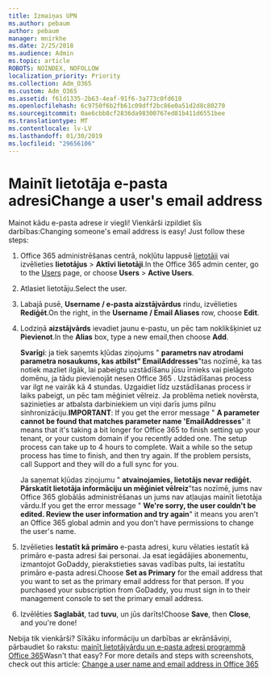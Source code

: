 ```yaml
---
title: Izmaiņas UPN
ms.author: pebaum
author: pebaum
manager: mnirkhe
ms.date: 2/25/2018
ms.audience: Admin
ms.topic: article
ROBOTS: NOINDEX, NOFOLLOW
localization_priority: Priority
ms.collection: Adm_O365
ms.custom: Adm_O365
ms.assetid: f61d1335-2b63-4eaf-91f6-3a773c0fd610
ms.openlocfilehash: 6c9750f6b2fb61c09dff2bc86e0a51d2d8c80270
ms.sourcegitcommit: 0ae6cbb8cf2836da98300767ed81b411d6551bee
ms.translationtype: MT
ms.contentlocale: lv-LV
ms.lasthandoff: 01/30/2019
ms.locfileid: "29656106"
---
```

# <a name="change-a-users-email-address"></a><span data-ttu-id="6fa1e-102">Mainīt lietotāja e-pasta adresi</span><span class="sxs-lookup"><span data-stu-id="6fa1e-102">Change a user's email address</span></span>

<span data-ttu-id="6fa1e-p101">Mainot kādu e-pasta adrese ir viegli! Vienkārši izpildiet šīs darbības:</span><span class="sxs-lookup"><span data-stu-id="6fa1e-p101">Changing someone's email address is easy! Just follow these steps:</span></span>
  
1. <span data-ttu-id="6fa1e-105">Office 365 administrēšanas centrā, nokļūtu lappusē [lietotāji](https://go.microsoft.com/fwlink/p/?linkid=834822) vai izvēlieties **lietotājus** \> **Aktīvi lietotāji**.</span><span class="sxs-lookup"><span data-stu-id="6fa1e-105">In the Office 365 admin center, go to the [Users](https://go.microsoft.com/fwlink/p/?linkid=834822) page, or choose **Users** \> **Active Users**.</span></span>
    
2. <span data-ttu-id="6fa1e-106">Atlasiet lietotāju.</span><span class="sxs-lookup"><span data-stu-id="6fa1e-106">Select the user.</span></span>
    
3. <span data-ttu-id="6fa1e-107">Labajā pusē, **Username / e-pasta aizstājvārdus** rindu, izvēlieties **Rediģēt**.</span><span class="sxs-lookup"><span data-stu-id="6fa1e-107">On the right, in the **Username / Email Aliases** row, choose **Edit**.</span></span>
    
4. <span data-ttu-id="6fa1e-108">Lodziņā **aizstājvārds** ievadiet jaunu e-pastu, un pēc tam noklikšķiniet uz **Pievienot**.</span><span class="sxs-lookup"><span data-stu-id="6fa1e-108">In the **Alias** box, type a new email,then choose **Add**.</span></span>
    
    <span data-ttu-id="6fa1e-p102">**Svarīgi**: ja tiek saņemts kļūdas ziņojums " **parametrs nav atrodami parametra nosaukums, kas atbilst" EmailAddresses**"tas nozīmē, ka tas notiek mazliet ilgāk, lai pabeigtu uzstādīšanu jūsu īrnieks vai pielāgoto domēnu, ja tādu pievienojāt nesen Office 365 . Uzstādīšanas process var ilgt ne vairāk kā 4 stundas. Uzgaidiet līdz uzstādīšanas process ir laiks pabeigt, un pēc tam mēģiniet vēlreiz. Ja problēma netiek novērsta, sazinieties ar atbalsta darbiniekiem un viņi darīs jums pilnu sinhronizāciju.</span><span class="sxs-lookup"><span data-stu-id="6fa1e-p102">**IMPORTANT**: If you get the error message " **A parameter cannot be found that matches parameter name 'EmailAddresses**" it means that it's taking a bit longer for Office 365 to finish setting up your tenant, or your custom domain if you recently added one. The setup process can take up to 4 hours to complete. Wait a while so the setup process has time to finish, and then try again. If the problem persists, call Support and they will do a full sync for you.</span></span>
    
    <span data-ttu-id="6fa1e-113">Ja saņemat kļūdas ziņojumu " **atvainojamies, lietotājs nevar rediģēt. Pārskatīt lietotāja informāciju un mēģiniet vēlreiz**"tas nozīmē, jums nav Office 365 globālās administrēšanas un jums nav atļaujas mainīt lietotāja vārdu.</span><span class="sxs-lookup"><span data-stu-id="6fa1e-113">If you get the error message " **We're sorry, the user couldn't be edited. Review the user information and try again**" it means you aren't an Office 365 global admin and you don't have permissions to change the user's name.</span></span>
    
5. <span data-ttu-id="6fa1e-p103">Izvēlieties **Iestatīt kā primāro** e-pasta adresi, kuru vēlaties iestatīt kā primāro e-pasta adresi šai personai. Ja esat iegādājies abonementu, izmantojot GoDaddy, pierakstieties savas vadības pults, lai iestatītu primāro e-pasta adresi.</span><span class="sxs-lookup"><span data-stu-id="6fa1e-p103">Choose **Set as Primary** for the email address that you want to set as the primary email address for that person. If you purchased your subscription from GoDaddy, you must sign in to their management console to set the primary email address.</span></span> 
    
6. <span data-ttu-id="6fa1e-116">Izvēlēties **Saglabāt**, tad **tuvu**, un jūs darīts!</span><span class="sxs-lookup"><span data-stu-id="6fa1e-116">Choose **Save**, then **Close**, and you're done!</span></span>
    
<span data-ttu-id="6fa1e-p104">Nebija tik vienkārši? Sīkāku informāciju un darbības ar ekrānšāviņi, pārbaudiet šo rakstu: [mainīt lietotājvārdu un e-pasta adresi programmā Office 365](https://support.office.com/article/https://support.office.com/article/Change-a-user-name-and-email-address-in-Office-365-fb5ac074-e203-4e1f-9843-b9d1a3e03297.aspx)</span><span class="sxs-lookup"><span data-stu-id="6fa1e-p104">Wasn't that easy? For more details and steps with screenshots, check out this article: [Change a user name and email address in Office 365](https://support.office.com/article/https://support.office.com/article/Change-a-user-name-and-email-address-in-Office-365-fb5ac074-e203-4e1f-9843-b9d1a3e03297.aspx)</span></span>
  

